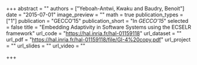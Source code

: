+++
abstract = ""
authors = ["Yeboah-Antwi, Kwaku and Baudry, Benoit"]
date = "2015-07-01"
image_preview = ""
math = true
publication_types = ["1"]
publication = "GECCO’15"
publication_short = "In *GECCO’15*"
selected = false
title = "Embedding Adaptivity in Software Systems using the ECSELR framework"
url_code = "https://hal.inria.fr/hal-01159118"
url_dataset = ""
url_pdf = "https://hal.inria.fr/hal-01159118/file/GI-4%20copy.pdf"
url_project = ""
url_slides = ""
url_video = ""

+++
